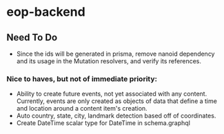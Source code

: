 # eop-backend

## Need To Do
* Since the ids will be generated in prisma, remove nanoid dependency and its usage in the Mutation resolvers, and verify its references.

### Nice to haves, but not of immediate priority:
* Ability to create future events, not yet associated with any content. Currently, events are only created as objects of data that define a time and location around a content item's creation.
* Auto country, state, city, landmark detection based off of coordinates.
* Create DateTime scalar type for DateTime in schema.graphql
